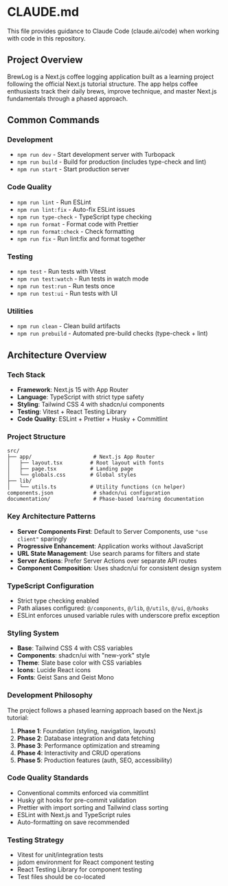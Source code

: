 # CLAUDE.md

This file provides guidance to Claude Code (claude.ai/code) when working with code in this repository.

## Project Overview

BrewLog is a Next.js coffee logging application built as a learning project following the official Next.js tutorial structure. The app helps coffee enthusiasts track their daily brews, improve technique, and master Next.js fundamentals through a phased approach.

## Common Commands

### Development

- `npm run dev` - Start development server with Turbopack
- `npm run build` - Build for production (includes type-check and lint)
- `npm run start` - Start production server

### Code Quality

- `npm run lint` - Run ESLint
- `npm run lint:fix` - Auto-fix ESLint issues
- `npm run type-check` - TypeScript type checking
- `npm run format` - Format code with Prettier
- `npm run format:check` - Check formatting
- `npm run fix` - Run lint:fix and format together

### Testing

- `npm test` - Run tests with Vitest
- `npm run test:watch` - Run tests in watch mode
- `npm run test:run` - Run tests once
- `npm run test:ui` - Run tests with UI

### Utilities

- `npm run clean` - Clean build artifacts
- `npm run prebuild` - Automated pre-build checks (type-check + lint)

## Architecture Overview

### Tech Stack

- **Framework**: Next.js 15 with App Router
- **Language**: TypeScript with strict type safety
- **Styling**: Tailwind CSS 4 with shadcn/ui components
- **Testing**: Vitest + React Testing Library
- **Code Quality**: ESLint + Prettier + Husky + Commitlint

### Project Structure

```
src/
├── app/                    # Next.js App Router
│   ├── layout.tsx         # Root layout with fonts
│   ├── page.tsx           # Landing page
│   └── globals.css        # Global styles
├── lib/
│   └── utils.ts           # Utility functions (cn helper)
components.json             # shadcn/ui configuration
documentation/              # Phase-based learning documentation
```

### Key Architecture Patterns

- **Server Components First**: Default to Server Components, use `"use client"` sparingly
- **Progressive Enhancement**: Application works without JavaScript
- **URL State Management**: Use search params for filters and state
- **Server Actions**: Prefer Server Actions over separate API routes
- **Component Composition**: Uses shadcn/ui for consistent design system

### TypeScript Configuration

- Strict type checking enabled
- Path aliases configured: `@/components`, `@/lib`, `@/utils`, `@/ui`, `@/hooks`
- ESLint enforces unused variable rules with underscore prefix exception

### Styling System

- **Base**: Tailwind CSS 4 with CSS variables
- **Components**: shadcn/ui with "new-york" style
- **Theme**: Slate base color with CSS variables
- **Icons**: Lucide React icons
- **Fonts**: Geist Sans and Geist Mono

### Development Philosophy

The project follows a phased learning approach based on the Next.js tutorial:

1. **Phase 1**: Foundation (styling, navigation, layouts)
2. **Phase 2**: Database integration and data fetching
3. **Phase 3**: Performance optimization and streaming
4. **Phase 4**: Interactivity and CRUD operations
5. **Phase 5**: Production features (auth, SEO, accessibility)

### Code Quality Standards

- Conventional commits enforced via commitlint
- Husky git hooks for pre-commit validation
- Prettier with import sorting and Tailwind class sorting
- ESLint with Next.js and TypeScript rules
- Auto-formatting on save recommended

### Testing Strategy

- Vitest for unit/integration tests
- jsdom environment for React component testing
- React Testing Library for component testing
- Test files should be co-located
